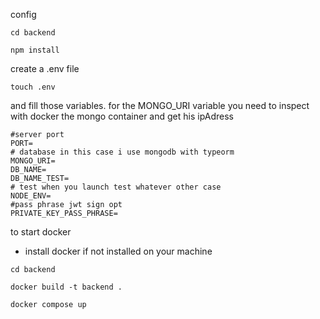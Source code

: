 config

```shell
cd backend
```
```shell
npm install
```
create a .env file
```shell
touch .env
```

and fill those variables.
for the MONGO_URI variable you need to inspect with docker the mongo container and get his ipAdress 
```dotenv
#server port
PORT=
# database in this case i use mongodb with typeorm
MONGO_URI=
DB_NAME=
DB_NAME_TEST=
# test when you launch test whatever other case
NODE_ENV=
#pass phrase jwt sign opt
PRIVATE_KEY_PASS_PHRASE=
```

to start docker
- install docker if not installed on your machine
```shell
cd backend
```
```shell
docker build -t backend .
```
```shell
docker compose up
```
